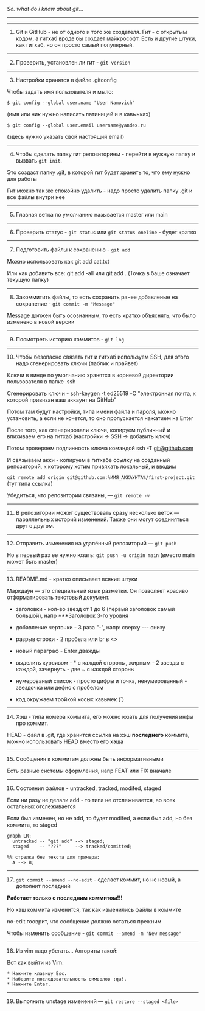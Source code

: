 *So. what do i know about git...*

---
---

1. Git и GitHub - не от одного и того же создателя. Гит - с открытым кодом, а гитхаб вроде бы создает майкрософт. Есть и другие штуки, как гитхаб, но он просто самый популярный.

---

2. Проверить, установлен ли гит - ```git version```

---

3. Настройки хранятся в файле .gitconfig

Чтобы задать имя пользователя и мыло: 

```$ git config --global user.name "User Namovich"```

(имя или ник нужно написать латиницей и в кавычках)

```$ git config --global user.email username@yandex.ru```

(здесь нужно указать свой настоящий email) 

---

4. Чтобы сделать папку гит репозиторием - перейти в нужную папку и вызвать ```git init```.

Это создаст папку .git, в которой гит будет хранить то, что ему нужно для работы

Гит можно так же спокойно удалить - надо просто удалить папку .git и все файлы внутри нее

---

5. Главная ветка по умолчанию называется master или main

---

6. Проверить статус - ```git status``` или ```git status oneline``` - будет кратко

---

7. Подготовить файлы к сохранению - ```git add```

Можно использовать как git add cat.txt

Или как добавить все: git add -all или git add .  (Точка в баше означает текущую папку)

---

8. Закоммитить файлы, то есть сохранить ранее добавленые на сохранение - ```git commit -m "Message"```

Message должен быть осознанным, то есть кратко объяснять, что было изменено в новой версии

---

9. Посмотреть историю коммитов - ```git log```


---

10. Чтобы безопасно связать гит и гитхаб используем SSH, для этого надо сгенерировать ключи (паблик и прайвет)

Ключи в винде по умолчанию хранятся в корневой директории пользователя в папке .ssh

Сгенерировать ключи - ssh-keygen -t ed25519 -C "электронная почта, к которой привязан ваш аккаунт на GitHub" 

Потом там будут настройки, типа имени файла и пароля, можно установить, а если не хочется, то оно пропускается нажатием на Enter

После того, как сгенерировали ключи, копируем публичный и впихиваем его на гитхаб (настройки -> SSH -> добавить ключ)

Потом проверяем подлинность ключа командой ssh -T git@github.com 

И связываем акки - копируем в гитхабе ссылку на созданный репозиторий, к которому хотим привяхать локальный, и вводим

```git remote add origin git@github.com:%ИМЯ_АККАУНТА%/first-project.git``` (тут типа ссылка)

Убедиться, что репозитории связаны, — ```git remote -v```

---

11. В репозитории может существовать сразу несколько веток — параллельных историй изменений. Также они могут соединяться друг с другом.

---

12. Отправить изменения на удалённый репозиторий — ```git push```

Но в первый раз ее нужно юзать: ```git push -u origin main``` (вместо main может бьть master)

---

13. README.md - кратко описывает всякие штуки

Маркда́ун — это специальный язык разметки. Он позволяет красиво отформатировать текстовый документ.

- заголовки - кол-во звезд от 1 до 6 (первый заголовок самый большой), напр ***Заголовок 3-го уровня

- добавление черточки - 3 раза "-", напр: сверху --- снизу

- разрыв строки - 2 пробела или br в <>

- новый параграф - Enter дважды 

- выделить курсивом - * с каждой стороны, жирным - 2 звезды с каждой, зачернуть - две ~ с каждой стороны

- нумерованый список - просто цифры и точка, ненумерованный - звездочка или дефис с пробелом

- код окружаем тройкой косых кавычек (`)

---

14. Хэш - типа номера коммита, его можно юзать для получения инфы про коммит.

HEAD - файл в .git, где хранится ссылка на хэш **последнего** коммита, можно использовать HEAD вместо его хэша

---

15. Сообщения к коммитам должны быть информативными 

Есть разные системы оформления, напр FEAT или FIX вначале

---

16. Состояния файлов - untracked, tracked, modifed, staged

Если ни разу не делали add - то типа не отслеживается, во всех остальных отслеживается

Если был изменен, но не add, то будет modifed, а если был add, но без коммита, то staged

```mermaid
graph LR;
  untracked -- "git add" --> staged;
  staged    -- "???"     --> tracked/comitted;

%% стрелка без текста для примера: 
  A --> B;
``` 

---

17. ```git commit --amend --no-edit``` - сделает коммит, но не новый, а дополнит последний

**Работает только с последним коммитом!!!**

Но хэш коммита изменится, так как изменились файлы в коммите

no-edit гооврит, что сообщение должно остаться прежним 

Чтобы изменить сообщение - ```git commit --amend -m "New message"```

---

18. Из vim надо убегать... Алгоритм такой:

Вот как выйти из Vim:

    * Нажмите клавишу Esc.
    * Наберите последовательность символов :qa!.
    * Нажмите Enter.

---

19. Выполнить unstage изменений — ```git restore --staged <file>```

